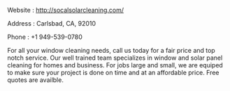 Website : http://socalsolarcleaning.com/

Address : Carlsbad, CA, 92010

Phone : +1 949-539-0780

For all your window cleaning needs, call us today for a fair price and top notch service.  Our well trained team specializes in window and solar panel cleaning for homes and business.  For jobs large and small, we are equiped to make sure your project is done on time and at an affordable price. Free quotes are availble.
